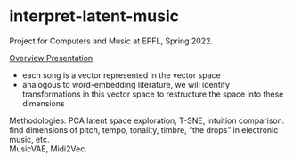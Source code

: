 # interpret-latent-music
Project for Computers and Music at EPFL, Spring 2022.


[Overview Presentation](https://docs.google.com/presentation/d/14C4IJDRSswYZF9_xA9hZGqht-zm_1Iw3Fto9kAC9XLg/edit)

- each song is a vector represented in the vector space
- analogous to word-embedding literature, we will identify transformations in this vector space to restructure the space into these dimensions

Methodologies: 
PCA latent space exploration, T-SNE, intuition comparison.  
find dimensions of pitch, tempo, tonality, timbre, “the drops” in electronic music, etc.  
MusicVAE, Midi2Vec. 
